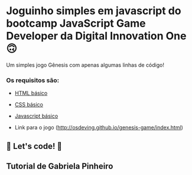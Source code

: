 # Joguinho simples em javascript do bootcamp JavaScript Game Developer da Digital Innovation One 🙃

Um simples jogo Gênesis com apenas algumas linhas de código! 

### Os requisitos são:

* [HTML básico](https://www.w3schools.com/html/)
* [CSS básico](https://developer.mozilla.org/pt-BR/docs/Web/CSS)
* [Javascript básico](https://developer.mozilla.org/pt-BR/docs/Web/JavaScript)
 
* Link para o jogo (http://osdeving.github.io/genesis-game/index.html)



## 🚀 Let's code! 🚀

## Tutorial de Gabriela Pinheiro
